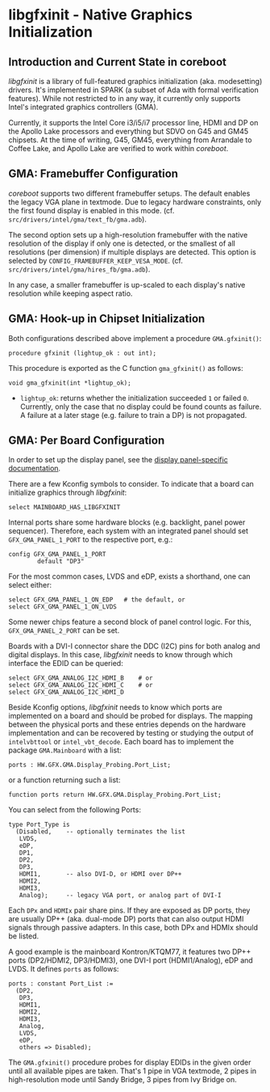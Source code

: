 libgfxinit - Native Graphics Initialization
===========================================

Introduction and Current State in coreboot
------------------------------------------

*libgfxinit* is a library of full-featured graphics initialization
(aka. modesetting) drivers. It's implemented in SPARK (a subset of
Ada with formal verification features). While not restricted to in
any way, it currently only supports Intel's integrated graphics
controllers (GMA).

Currently, it supports the Intel Core i3/i5/i7 processor line, HDMI
and DP on the Apollo Lake processors and everything but SDVO on G45
and GM45 chipsets. At the time of writing, G45, GM45, everything
from Arrandale to Coffee Lake, and Apollo Lake are verified to work
within *coreboot*.

GMA: Framebuffer Configuration
------------------------------

*coreboot* supports two different framebuffer setups. The default
enables the legacy VGA plane in textmode. Due to legacy hardware
constraints, only the first found display is enabled in this mode.
(cf. `src/drivers/intel/gma/text_fb/gma.adb`).

The second option sets up a high-resolution framebuffer with the
native resolution of the display if only one is detected, or the
smallest of all resolutions (per dimension) if multiple displays
are detected. This option is selected by
`CONFIG_FRAMEBUFFER_KEEP_VESA_MODE`.
(cf. `src/drivers/intel/gma/hires_fb/gma.adb`).

In any case, a smaller framebuffer is up-scaled to each display's
native resolution while keeping aspect ratio.

GMA: Hook-up in Chipset Initialization
--------------------------------------

Both configurations described above implement a procedure
`GMA.gfxinit()`:

    procedure gfxinit (lightup_ok : out int);

This procedure is exported as the C function `gma_gfxinit()` as
follows:

    void gma_gfxinit(int *lightup_ok);

* `lightup_ok`: returns whether the initialization succeeded `1` or
                failed `0`. Currently, only the case that no display
                could be found counts as failure. A failure at a
                later stage (e.g. failure to train a DP) is not
                propagated.

GMA: Per Board Configuration
----------------------------

In order to set up the display panel, see the
[display panel-specific documentation](/gfx/display-panel.md).

There are a few Kconfig symbols to consider. To indicate that a
board can initialize graphics through *libgfxinit*:

    select MAINBOARD_HAS_LIBGFXINIT

Internal ports share some hardware blocks (e.g. backlight, panel
power sequencer). Therefore, each system with an integrated panel
should set `GFX_GMA_PANEL_1_PORT` to the respective port, e.g.:

    config GFX_GMA_PANEL_1_PORT
            default "DP3"

For the most common cases, LVDS and eDP, exists a shorthand, one
can select either:

    select GFX_GMA_PANEL_1_ON_EDP	# the default, or
    select GFX_GMA_PANEL_1_ON_LVDS

Some newer chips feature a second block of panel control logic.
For this, `GFX_GMA_PANEL_2_PORT` can be set.

Boards with a DVI-I connector share the DDC (I2C) pins for both
analog and digital displays. In this case, *libgfxinit* needs to
know through which interface the EDID can be queried:

    select GFX_GMA_ANALOG_I2C_HDMI_B	# or
    select GFX_GMA_ANALOG_I2C_HDMI_C	# or
    select GFX_GMA_ANALOG_I2C_HDMI_D

Beside Kconfig options, *libgfxinit* needs to know which ports are
implemented on a board and should be probed for displays. The mapping
between the physical ports and these entries depends on the hardware
implementation and can be recovered by testing or studying the output
of `intelvbttool` or `intel_vbt_decode`.
Each board has to implement the package `GMA.Mainboard` with a list:

    ports : HW.GFX.GMA.Display_Probing.Port_List;

or a function returning such a list:

    function ports return HW.GFX.GMA.Display_Probing.Port_List;

You can select from the following Ports:

    type Port_Type is
      (Disabled,	-- optionally terminates the list
       LVDS,
       eDP,
       DP1,
       DP2,
       DP3,
       HDMI1,		-- also DVI-D, or HDMI over DP++
       HDMI2,
       HDMI3,
       Analog);		-- legacy VGA port, or analog part of DVI-I

Each `DPx` and `HDMIx` pair share pins. If they are exposed as DP
ports, they are usually DP++ (aka. dual-mode DP) ports that can
also output HDMI signals through passive adapters. In this case,
both DPx and HDMIx should be listed.

A good example is the mainboard Kontron/KTQM77, it features two
DP++ ports (DP2/HDMI2, DP3/HDMI3), one DVI-I port (HDMI1/Analog),
eDP and LVDS. It defines `ports` as follows:

    ports : constant Port_List :=
      (DP2,
       DP3,
       HDMI1,
       HDMI2,
       HDMI3,
       Analog,
       LVDS,
       eDP,
       others => Disabled);

The `GMA.gfxinit()` procedure probes for display EDIDs in the
given order until all available pipes are taken. That's 1 pipe
in VGA textmode, 2 pipes in high-resolution mode until Sandy
Bridge, 3 pipes from Ivy Bridge on.
